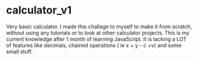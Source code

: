 # calculator_v1
Very basic calculator. I made this challage to myself to make it from scratch, without using any tutorials or to look at other calculator projects. This is my current knowledge after 1 month of learning JavaScript. It is lacking a LOT of features like decimals, chained operations ( ie x + y - c  +v) and some small stuff.
